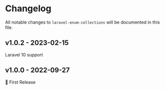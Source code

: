 # Changelog

All notable changes to `laravel-enum-collections` will be documented in this file.

## v1.0.2 - 2023-02-15

Laravel 10 support

## v1.0.0 - 2022-09-27

🚀 First Release
